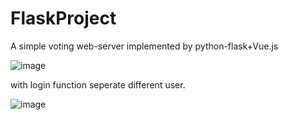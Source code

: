# FlaskProject

A simple voting web-server implemented by python-flask+Vue.js


![image](https://user-images.githubusercontent.com/58395835/160794478-4b6e726a-b624-4309-8a3e-6fd81078bb3e.png)


with login function seperate different user.

![image](https://user-images.githubusercontent.com/58395835/160794923-17ab6b28-fcb7-43d1-876f-d66eda4a7621.png)
